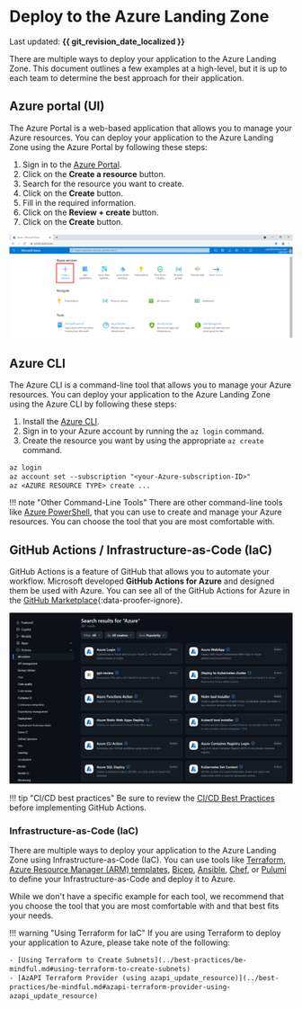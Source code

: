 # Deploy to the Azure Landing Zone

Last updated: **{{ git_revision_date_localized }}**

There are multiple ways to deploy your application to the Azure Landing Zone. This document outlines a few examples at a high-level, but it is up to each team to determine the best approach for their application.

## Azure portal (UI)

The Azure Portal is a web-based application that allows you to manage your Azure resources. You can deploy your application to the Azure Landing Zone using the Azure Portal by following these steps:

1. Sign in to the [Azure Portal](https://portal.azure.com/).
2. Click on the **Create a resource** button.
3. Search for the resource you want to create.
4. Click on the **Create** button.
5. Fill in the required information.
6. Click on the **Review + create** button.
7. Click on the **Create** button.

![Azure Portal](../images/azure-portal-create-resource.png "Azure Portal")

## Azure CLI

The Azure CLI is a command-line tool that allows you to manage your Azure resources. You can deploy your application to the Azure Landing Zone using the Azure CLI by following these steps:

1. Install the [Azure CLI](https://learn.microsoft.com/en-us/cli/azure/install-azure-cli).
2. Sign in to your Azure account by running the `az login` command.
3. Create the resource you want by using the appropriate `az create` command.

```azurecli
az login
az account set --subscription "<your-Azure-subscription-ID>"
az <AZURE RESOURCE TYPE> create ...
```

!!! note "Other Command-Line Tools"
    There are other command-line tools like [Azure PowerShell](https://learn.microsoft.com/en-us/powershell/azure/), that you can use to create and manage your Azure resources. You can choose the tool that you are most comfortable with.

## GitHub Actions / Infrastructure-as-Code (IaC)

GitHub Actions is a feature of GitHub that allows you to automate your workflow. Microsoft developed **GitHub Actions for Azure** and designed them be used with Azure. You can see all of the GitHub Actions for Azure in the [GitHub Marketplace](https://github.com/marketplace?query=Azure&type=actions){:data-proofer-ignore}.

![GitHub Actions for Azure](../images/azure-github-actions-marketplace.png "GitHub Actions for Azure")

!!! tip "CI/CD best practices"
    Be sure to review the [CI/CD Best Practices](../best-practices/ci-cd.md) before implementing GitHub Actions.

### Infrastructure-as-Code (IaC)

There are multiple ways to deploy your application to the Azure Landing Zone using Infrastructure-as-Code (IaC). You can use tools like [Terraform](https://www.terraform.io/), [Azure Resource Manager (ARM) templates](https://learn.microsoft.com/en-us/azure/azure-resource-manager/templates/), [Bicep](https://learn.microsoft.com/en-us/azure/azure-resource-manager/bicep/overview?tabs=bicep), [Ansible](https://learn.microsoft.com/en-us/azure/developer/ansible/overview), [Chef](https://learn.microsoft.com/en-us/azure/developer/chef/overview), or [Pulumi](https://devblogs.microsoft.com/devops/infrastructure-as-code-azure-python-wpulumi/) to define your Infrastructure-as-Code and deploy it to Azure.

While we don't have a specific example for each tool, we recommend that you choose the tool that you are most comfortable with and that best fits your needs.

!!! warning "Using Terraform for IaC"
    If you are using Terraform to deploy your application to Azure, please take note of the following:

    - [Using Terraform to Create Subnets](../best-practices/be-mindful.md#using-terraform-to-create-subnets)
    - [AzAPI Terraform Provider (using azapi_update_resource)](../best-practices/be-mindful.md#azapi-terraform-provider-using-azapi_update_resource)

